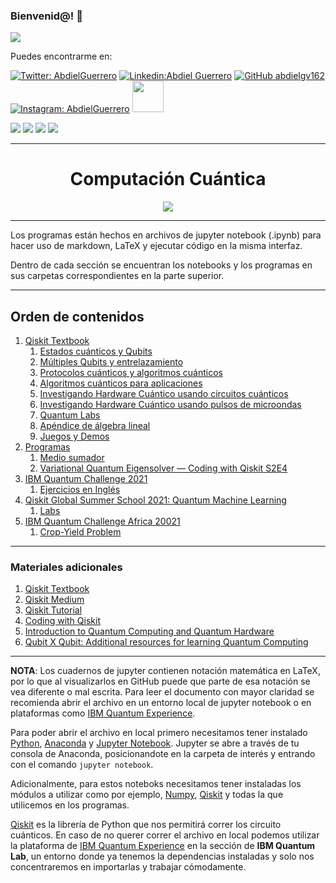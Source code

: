 ### Bienvenid@!  :purple_heart:

<img src="https://cdn.betterttv.net/emote/5f7c09abccde1f4a870c416c/3x">

Puedes encontrarme en: 



[![Twitter: AbdielGuerrero](https://img.shields.io/twitter/follow/AbdielGuerrer20?style=social)](https://twitter.com/AbdielGuerrer20) [![Linkedin:Abdiel Guerrero](https://img.shields.io/badge/-AbdielGuerrero-purple?style=flat-square&logo=Linkedin&logoColor=white&link=https://www.linkedin.com/in/abdiel-guerrero-162-gv/)](https://www.linkedin.com/in/abdiel-guerrero-162-gv/) [![GitHub abdielgv162](https://img.shields.io/github/followers/abdielgv162?label=follow&style=social)](https://github.com/abdielgv162) [![Instagram: AbdielGuerrero](https://img.shields.io/badge/-abdielgv162-purple?style=flat-square&logo=Instagram&logoColor=white&link=https://www.instagram.com/abdielgv162/)](https://www.instagram.com/abdielgv162/)  <a href="https://platzi.com/p/abdiel-guerrero/"><img width="50" src="https://upload.wikimedia.org/wikipedia/commons/3/32/Platzi.jpg" />
</a>

[![](https://img.shields.io/badge/Quantum_Challenge_2020-Foundational_Badge-informational??style=plastic&logo=IBM&logoColor=white&color=black)](https://www.youracclaim.com/badges/3a4b7917-8765-4c5f-840e-178e30e8c1ea/public_url)
[![](https://img.shields.io/badge/Qubit_x_Qubit-Intro_to_Quantum_Computing-informational??style=plastic&logo=IBM&logoColor=white&color=black)](https://media-exp1.licdn.com/dms/image/C4E2DAQEeftr7KvO4gg/profile-treasury-document-cover-images_480/0/1620703055504?e=1630436400&v=beta&t=4VAr8mNMSOD0so8T43dyJBIMqVWKZvgxYHeTm36Dzx0)
[![](https://img.shields.io/badge/Quantum_Challenge_2021-Intermediate_Badge-informational??style=plastic&logo=IBM&logoColor=white&color=black)](https://www.credly.com/badges/6d2fd6d7-df82-4160-a148-67f2ecadc662/public_url)
[![](https://img.shields.io/badge/QGSS_2021-Quantum_Machine_Learning-informational??style=plastic&logo=IBM&logoColor=white&color=black)](https://media-exp1.licdn.com/dms/image/C4E2DAQE9yjYCjOP0Aw/profile-treasury-document-cover-images_480/0/1630106811611?e=1630436400&v=beta&t=6_wbcud3dISKGGR6RM5xCiuSq6c9Ga6V5PWai6QyL5o)

---

<div align="Center"><h1> Computación Cuántica </h1></div>
<div align="center">
    <img src="https://miro.medium.com/max/2320/1*uWi50ye7CMZWZAGLytZ7xQ.gif">
</div>

---

Los programas están hechos en archivos de jupyter notebook (.ipynb) para hacer uso de markdown, LaTeX y ejecutar código en la misma interfaz.

Dentro de cada sección se encuentran los notebooks y los programas en sus carpetas correspondientes en la parte superior.

---



## Orden de contenidos

1.  [Qiskit Textbook](https://github.com/abdielgv162/Quantum_Computing/tree/master/Qiskit_Notebook)
    1. [Estados cuánticos y Qubits](https://github.com/abdielgv162/Quantum_Computing/tree/master/Qiskit_Notebook/1_Estados_Cuanticos_y_Qubits)
    2. [Múltiples Qubits y entrelazamiento](https://github.com/abdielgv162/Quantum_Computing/tree/master/Qiskit_Notebook/2_Multiples_Qubits_y_Entrelazamiento)
    3. [Protocolos cuánticos y algoritmos cuánticos](https://github.com/abdielgv162/Quantum_Computing/tree/master/Qiskit_Notebook/3_Protocolos_Cuanticos_y_Algoritmos_Cuanticos)
    4. [Algoritmos cuánticos para aplicaciones](#)
    5. [Investigando Hardware Cuántico usando circuitos cuánticos](https://github.com/abdielgv162/Quantum_Computing/tree/master/Qiskit_Notebook/5_Investigando_Hardware_Cuantuco_usando_Circuitos_Cuanticos)
    6. [Investigando Hardware Cuántico usando pulsos de microondas](#)
    7. [Quantum Labs](#)
    8. [Apéndice de álgebra lineal](#)
    9. [Juegos y Demos](#)
2. [Programas](https://github.com/abdielgv162/Quantum_Computing/tree/master/Programas)
   1. [Medio sumador](https://github.com/abdielgv162/Quantum_Computing/blob/master/Programas/Medio_Sumador.ipynb)
   2. [Variational Quantum Eigensolver — Coding with Qiskit S2E4](https://github.com/abdielgv162/Quantum_Computing/blob/master/Programas/_Variational_Quantum_Eigensolver%20.ipynb)
3. [IBM Quantum Challenge 2021](https://github.com/abdielgv162/Quantum_Computing/tree/master/IBM_Quantum_Challenge_2021)
    1. [Ejercicios en Inglés](https://github.com/abdielgv162/Quantum_Computing/tree/master/IBM_Quantum_Challenge_2021/Ejercicios_en_Ingles)      
5. [Qiskit Global Summer School 2021: Quantum Machine Learning](https://github.com/abdielgv162/Quantum_Computing/tree/master/Qiskit_QSS_2021_Quantum_Machine_Learning)
   1. [Labs](https://github.com/abdielgv162/Quantum_Computing/tree/master/Qiskit_QSS_2021_Quantum_Machine_Learning/Labs)
6. [IBM Quantum Challenge Africa 20021](https://github.com/abdielgv162/Quantum_Computing/tree/master/IBM_Quantum_Challenge_Africa_2021)
    1. [Crop-Yield Problem]()



---

### Materiales adicionales

1. [Qiskit Textbook](https://qiskit.org/textbook/preface.html)
2. [Qiskit Medium](https://medium.com/@qiskit)
3. [Qiskit Tutorial](https://qiskit.org/documentation/tutorials/circuits/1_getting_started_with_qiskit.html)
4. [Coding with Qiskit](https://www.youtube.com/playlist?list=PLOFEBzvs-Vvp2xg9-POLJhQwtVktlYGbY)
5. [Introduction to Quantum Computing and Quantum Hardware](https://qiskit.org/learn/intro-qc-qh)
6. [Qubit X Qubit: Additional resources for learning Quantum Computing ](https://docs.google.com/document/d/1la4loyedXYLbfaxOXVUlmrWAoLZTO7j0tALGM2QFzmo/edit?fbclid=IwAR0l0fz3PaoEmFpXsYkpkyYztNWFpK-xd32l3lfijhzKf6gW3SdYbEBA_io)

---

**NOTA**: Los cuadernos de jupyter contienen notación matemática en LaTeX, por lo que al visualizarlos en GitHub puede que parte de esa notación se vea diferente o mal escrita. Para leer el documento con mayor claridad se recomienda abrir el archivo en un entorno local de jupyter notebook o en plataformas como [IBM Quantum Experience](https://quantum-computing.ibm.com/). 

Para poder abrir el archivo en local primero necesitamos tener instalado [Python](https://www.python.org/downloads/), [Anaconda](https://www.anaconda.com/) y [Jupyter Notebook](https://jupyter.org/). Jupyter se abre a través de tu consola de Anaconda, posicionandote en la carpeta de interés y entrando con el comando `jupyter notebook`.

Adicionalmente, para estos noteboks necesitamos tener instaladas los módulos a utilizar como por ejemplo, [Numpy](https://numpy.org/), [Qiskit](https://qiskit.org/) y todas la que utilicemos en los programas.

[Qiskit](https://qiskit.org/) es la librería de Python que nos permitirá correr los circuito cuánticos. En caso de no querer correr el archivo en local podemos utilizar la plataforma de [IBM Quantum Experience](https://quantum-computing.ibm.com/) en la sección de **IBM Quantum Lab**, un entorno donde ya tenemos la dependencias instaladas y solo nos concentraremos en importarlas y trabajar cómodamente.
